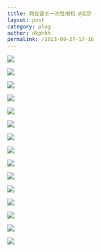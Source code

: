 ```yaml
---
title: 两台富士一次性相机 @北京
layout: post
category: plog
author: dkphhh
permalink: /2023-09-27-17-16
---
```

![](https://cdn.jsdelivr.net/gh/dkphhh/img/imgformessage/20230927171225.jpg)


![](https://cdn.jsdelivr.net/gh/dkphhh/img/imgformessage/20230927171228.jpg)


![](https://cdn.jsdelivr.net/gh/dkphhh/img/imgformessage/20230927171231.jpg)


![](https://cdn.jsdelivr.net/gh/dkphhh/img/imgformessage/20230927171233.jpg)


![](https://cdn.jsdelivr.net/gh/dkphhh/img/imgformessage/20230927171236.jpg)


![](https://cdn.jsdelivr.net/gh/dkphhh/img/imgformessage/20230927171239.jpg)


![](https://cdn.jsdelivr.net/gh/dkphhh/img/imgformessage/20230927171242.jpg)


![](https://cdn.jsdelivr.net/gh/dkphhh/img/imgformessage/20230927171244.jpg)


![](https://cdn.jsdelivr.net/gh/dkphhh/img/imgformessage/20230927171246.jpg)


![](https://cdn.jsdelivr.net/gh/dkphhh/img/imgformessage/20230927171253.jpg)


![](https://cdn.jsdelivr.net/gh/dkphhh/img/imgformessage/20230927171255.jpg)


![](https://cdn.jsdelivr.net/gh/dkphhh/img/imgformessage/20230927171258.jpg)


![](https://cdn.jsdelivr.net/gh/dkphhh/img/imgformessage/20230927171300.jpg)


![](https://cdn.jsdelivr.net/gh/dkphhh/img/imgformessage/20230927171303.jpg)


![](https://cdn.jsdelivr.net/gh/dkphhh/img/imgformessage/20230927171306.jpg)
